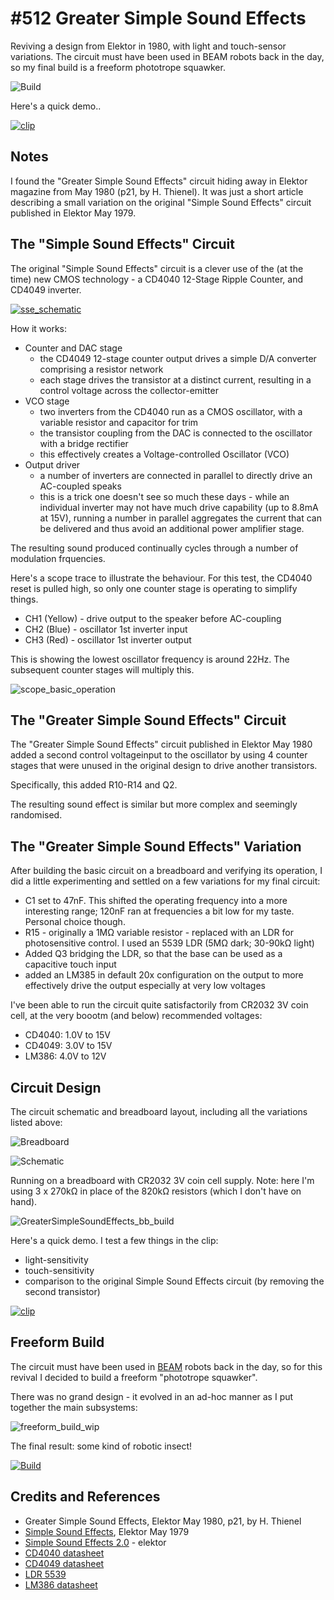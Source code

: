 # #512 Greater Simple Sound Effects

Reviving a design from Elektor in 1980, with light and touch-sensor variations.
The circuit must have been used in BEAM robots back in the day, so my final build is a freeform phototrope squawker.

![Build](./assets/GreaterSimpleSoundEffects_build.jpg?raw=true)

Here's a quick demo..

[![clip](https://img.youtube.com/vi/9oWUlbcVo4A/0.jpg)](https://www.youtube.com/watch?v=9oWUlbcVo4A)

## Notes

I found the "Greater Simple Sound Effects" circuit hiding away in Elektor magazine from May 1980 (p21, by H. Thienel).
It was just a short article describing a small variation on the original "Simple Sound Effects" circuit published in Elektor May 1979.

## The "Simple Sound Effects" Circuit

The original "Simple Sound Effects" circuit is a clever use of the (at the time) new CMOS technology -
a CD4040 12-Stage Ripple Counter, and CD4049 inverter.

[![sse_schematic](./assets/sse_schematic.png?raw=true)](https://www.elektormagazine.com/image/original/71612)

How it works:

* Counter and DAC stage
  * the CD4049 12-stage counter output drives a simple D/A converter comprising a resistor network
  * each stage drives the transistor at a distinct current, resulting in a control voltage across the collector-emitter
* VCO stage
  * two inverters from the CD4040 run as a CMOS oscillator, with a variable resistor and capacitor for trim
  * the transistor coupling from the DAC is connected to the oscillator with a bridge rectifier
  * this effectively creates a Voltage-controlled Oscillator (VCO)
* Output driver
  * a number of inverters are connected in parallel to directly drive an AC-coupled speaks
  * this is a trick one doesn't see so much these days - while an individual inverter may not have much drive capability (up to 8.8mA at 15V),
running a number in parallel aggregates the current that can be delivered and thus avoid an additional power amplifier stage.

The resulting sound produced continually cycles through a number of modulation frquencies.

Here's a scope trace to illustrate the behaviour. For this test, the CD4040 reset is pulled high,
so only one counter stage is operating to simplify things.

* CH1 (Yellow) - drive output to the speaker before AC-coupling
* CH2 (Blue) - oscillator 1st inverter input
* CH3 (Red) - oscillator 1st inverter output

This is showing the lowest oscillator frequency is around 22Hz. The subsequent counter stages will multiply this.

![scope_basic_operation](./assets/scope_basic_operation.gif?raw=true)

## The "Greater Simple Sound Effects" Circuit

The "Greater Simple Sound Effects" circuit published in Elektor May 1980 added a second control voltageinput
to the oscillator by using 4 counter stages that were unused in the original design to drive another transistors.

Specifically, this added R10-R14 and Q2.

The resulting sound effect is similar but more complex and seemingly randomised.

## The "Greater Simple Sound Effects" Variation

After building the basic circuit on a breadboard and verifying its operation,
I did a little experimenting and settled on a few variations for my final circuit:

* C1 set to 47nF. This shifted the operating frequency into a more interesting range; 120nF ran at frequencies a bit low for my taste. Personal choice though.
* R15 - originally a 1MΩ variable resistor - replaced with an LDR for photosensitive control. I used an 5539 LDR (5MΩ dark; 30-90kΩ light)
* Added Q3 bridging the LDR, so that the base can be used as a capacitive touch input
* added an LM385 in default 20x configuration on the output to more effectively drive the output especially at very low voltages

I've been able to run the circuit quite satisfactorily from CR2032 3V coin cell, at the very boootm (and below) recommended voltages:

* CD4040: 1.0V to 15V
* CD4049: 3.0V to 15V
* LM386: 4.0V to 12V

## Circuit Design

The circuit schematic and breadboard layout, including all the variations listed above:

![Breadboard](./assets/GreaterSimpleSoundEffects_bb.jpg?raw=true)

![Schematic](./assets/GreaterSimpleSoundEffects_schematic.jpg?raw=true)

Running on a breadboard with CR2032 3V coin cell supply.
Note: here I'm using 3 x 270kΩ in place of the 820kΩ resistors (which I don't have on hand).

![GreaterSimpleSoundEffects_bb_build](./assets/GreaterSimpleSoundEffects_bb_build.jpg?raw=true)

Here's a quick demo. I test a few things in the clip:

* light-sensitivity
* touch-sensitivity
* comparison to the original Simple Sound Effects circuit (by removing the second transistor)

[![clip](https://img.youtube.com/vi/JBkjMS2HgGE/0.jpg)](https://www.youtube.com/watch?v=JBkjMS2HgGE)

## Freeform Build

The circuit must have been used in [BEAM](https://en.wikipedia.org/wiki/BEAM_robotics) robots back in the day,
so for this revival I decided to build a freeform "phototrope squawker".

There was no grand design - it evolved in an ad-hoc manner as I put together the main subsystems:

![freeform_build_wip](./assets/freeform_build_wip.jpg?raw=true)

The final result: some kind of robotic insect!

[![Build](./assets/GreaterSimpleSoundEffects_build.jpg?raw=true)](https://www.youtube.com/watch?v=9oWUlbcVo4A)

## Credits and References

* Greater Simple Sound Effects, Elektor May 1980, p21, by H. Thienel
* [Simple Sound Effects](https://www.elektormagazine.com/image/original/71612), Elektor May 1979
* [Simple Sound Effects 2.0](https://www.elektormagazine.com/labs/simple-sound-effects-20) - elektor
* [CD4040 datasheet](https://www.futurlec.com/4000Series/CD4040.shtml)
* [CD4049 datasheet](https://www.futurlec.com/4000Series/CD4049.shtml)
* [LDR 5539](https://www.indo-ware.com/produk-4123-ldr-5mm-photoresistor-5539-.html)
* [LM386 datasheet](https://www.futurlec.com/Linear/LM386N-1.shtml)
